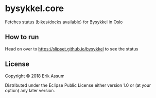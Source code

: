 # bysykkel.core

Fetches status (bikes/docks available) for Bysykkel in Oslo

## How to run

Head on over to https://slipset.github.io/bysykkel to see the status


## License

Copyright © 2018 Erik Assum

Distributed under the Eclipse Public License either version 1.0 or (at your option) any later version.
